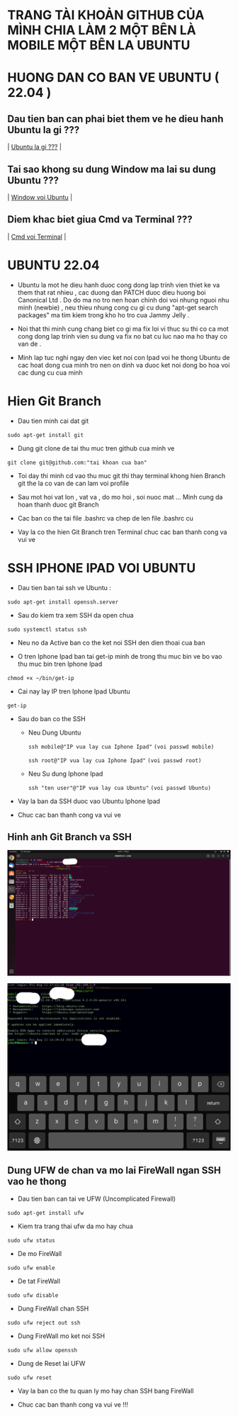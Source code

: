 # <LAPTOP> TRANG TÀI KHOẢN GITHUB CỦA MÌNH CHIA LÀM 2 MỘT BÊN LÀ MOBILE MỘT BÊN LA UBUNTU

# <LAPTOP> HUONG DAN CO BAN VE UBUNTU ( 22.04 )

## Dau tien ban can phai biet them ve he dieu hanh Ubuntu la gi ???

| [Ubuntu la gi ???](https://wiki.matbao.net/ubuntu-la-gi-tai-sao-lap-trinh-vien-nen-su-dung-ubuntu/) |

## Tai sao khong su dung Window ma lai su dung Ubuntu ???

| [Window voi Ubuntu](https://www.thegioididong.com/hoi-dap/ubuntu-la-gi-852122) |

## Diem khac biet giua Cmd va Terminal ???

| [Cmd voi Terminal](https://bigtop.vn/blog/24497/command-prompt-so-voi-powershell-va-windows-terminal-chung-khac-nhau-ra-sao) |

# <LAPTOP> UBUNTU 22.04

- Ubuntu la mot he dieu hanh duoc cong dong lap trinh vien thiet ke va them that rat nhieu , cac duong dan PATCH duoc dieu huong boi Canonical Ltd . Do do ma no tro nen hoan chinh doi voi nhung nguoi nhu minh (newbie) , neu thieu nhung cong cu gi cu dung "apt-get search packages" ma tim kiem trong kho ho tro cua Jammy Jelly .

- Noi that thi minh cung chang biet co gi ma fix loi vi thuc su thi co ca mot cong dong lap trinh vien su dung va fix no bat cu luc nao ma ho thay co van de .

- Minh lap tuc nghi ngay den viec ket noi con Ipad voi he thong Ubuntu de cac hoat dong cua minh tro nen on dinh va duoc ket noi dong bo hoa voi cac dung cu cua minh

# <LAPTOP> Hien Git Branch

- Dau tien minh cai dat git

`sudo apt-get install git`

- Dung git clone de tai thu muc tren github cua minh ve

`git clone git@github.com:"tai khoan cua ban"`

- Toi day thi minh cd vao thu muc git thi thay terminal khong hien Branch git the la co van de can lam voi profile

- Sau mot hoi vat lon , vat va , do mo hoi , soi nuoc mat ... Minh cung da hoan thanh duoc git Branch

- Cac ban co the tai file .bashrc va chep de len file .bashrc cu

- Vay la co the hien Git Branch tren Terminal chuc cac ban thanh cong va vui ve

# <LAPTOP> SSH IPHONE IPAD VOI UBUNTU

- Dau tien ban tai ssh ve Ubuntu :

`sudo apt-get install openssh.server`

- Sau do kiem tra xem SSH da open chua

`sudo systemctl status ssh`

- Neu no da Active ban co the ket noi SSH den dien thoai cua ban

- O tren Iphone Ipad ban tai get-ip minh de trong thu muc bin ve bo vao thu muc bin tren Iphone Ipad

`chmod +x ~/bin/get-ip`

- Cai nay lay IP tren Iphone Ipad Ubuntu

`get-ip`

- Sau do ban co the SSH
  + Neu Dung Ubuntu

    `ssh mobile@"IP vua lay cua Iphone Ipad"`
    `(voi passwd mobile)`

    `ssh root@"IP vua lay cua Iphone Ipad"`
    `(voi passwd root)`

  + Neu Su dung Iphone Ipad

    `ssh "ten user"@"IP vua lay cua Ubuntu"`
    `(voi passwd Ubuntu)`

- Vay la ban da SSH duoc vao Ubuntu Iphone Ipad

- Chuc cac ban thanh cong va vui ve

## Hinh anh Git Branch va SSH

![SSH](https://github.com/Jikileo/Jigit/blob/master/Misc/SSH.png)

![ISH](https://github.com/Jikileo/Jigit/blob/master/Misc/ISH.png)

## Dung UFW de chan va mo lai FireWall ngan SSH vao he thong

- Dau tien ban can tai ve UFW (Uncomplicated Firewall)

`sudo apt-get install ufw`

- Kiem tra trang thai ufw da mo hay chua

`sudo ufw status`

- De mo FireWall

`sudo ufw enable`

- De tat FireWall

`sudo ufw disable`

- Dung FireWall chan SSH

`sudo ufw reject out ssh`

- Dung FireWall mo ket noi SSH

`sudo ufw allow openssh`

- Dung de Reset lai UFW

`sudo ufw reset`

- Vay la ban co the tu quan ly mo hay chan SSH bang FireWall

- Chuc cac ban thanh cong va vui ve !!!

 

